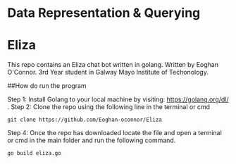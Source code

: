 # Data Representation & Querying
# Eliza

This repo contains an Eliza chat bot written in golang. 
Written by Eoghan O'Connor.
3rd Year student in Galway Mayo Institute of Techonology.


##How do run the program

Step 1: Install Golang to your local machine by visiting: https://golang.org/dl/ . 
Step 2: Clone the repo using the following line in the terminal or cmd   
```
git clone https://github.com/Eoghan-oconnor/Eliza
```
Step 4: Once the repo has downloaded locate the file and open a terminal or cmd in the main folder and run the following command.
```
go build eliza.go
```

 